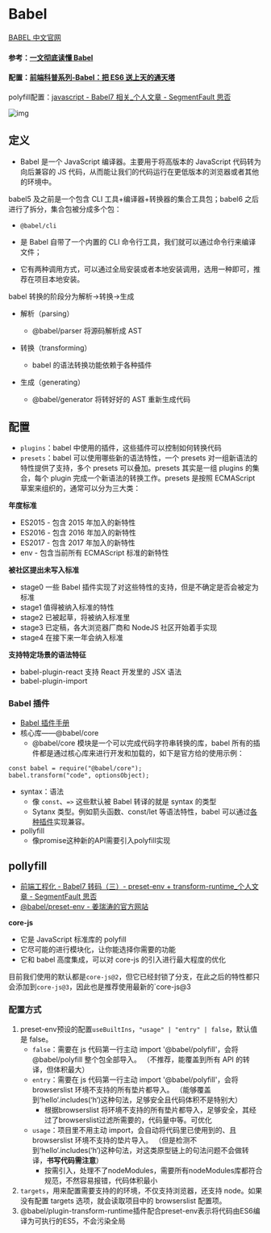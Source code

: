 # Babel

[BABEL 中文官网](https://www.babeljs.cn/docs/)

#### 参考：[一文彻底读懂 Babel](https://zhuanlan.zhihu.com/p/326824078)

#### 配置：[前端科普系列-Babel：把 ES6 送上天的通天塔](https://zhuanlan.zhihu.com/p/129089156)

polyfill配置：[javascript - Babel7 相关_个人文章 - SegmentFault 思否](https://segmentfault.com/a/1190000039347539)

![img](https://pic3.zhimg.com/80/v2-29d8d4701f6df08ccafc853af268b5a2_720w.jpg)

## 定义

- Babel 是一个 JavaScript 编译器。主要用于将高版本的 JavaScript 代码转为向后兼容的 JS 代码，从而能让我们的代码运行在更低版本的浏览器或者其他的环境中。

babel5 及之前是一个包含 CLI 工具+编译器+转换器的集合工具包；babel6 之后进行了拆分，集合包被分成多个包：

- `@babel/cli`
- 是 Babel 自带了一个内置的 CLI 命令行工具，我们就可以通过命令行来编译文件；
  
- 它有两种调用方式，可以通过全局安装或者本地安装调用，选用一种即可，推荐在项目本地安装。

babel 转换的阶段分为解析->转换->生成

- 解析（parsing）

  - @babel/parser 将源码解析成 AST
- 转换（transforming）

  - babel 的语法转换功能依赖于各种插件
- 生成（generating）

  - @babel/generator 将转好好的 AST 重新生成代码

## 配置

- `plugins`：babel 中使用的插件，这些插件可以控制如何转换代码
- `presets`：babel 可以使用哪些新的语法特性，一个 presets 对一组新语法的特性提供了支持，多个 presets 可以叠加。presets 其实是一组 plugins 的集合，每个 plugin 完成一个新语法的转换工作。presets 是按照 ECMAScript 草案来组织的，通常可以分为三大类：

**年度标准**

- ES2015 - 包含 2015 年加入的新特性
- ES2016 - 包含 2016 年加入的新特性
- ES2017 - 包含 2017 年加入的新特性
- env - 包含当前所有 ECMAScript 标准的新特性

**被社区提出未写入标准**

- stage0 一些 Babel 插件实现了对这些特性的支持，但是不确定是否会被定为标准
- stage1 值得被纳入标准的特性
- stage2 已被起草，将被纳入标准里
- stage3 已定稿，各大浏览器厂商和 NodeJS 社区开始着手实现
- stage4 在接下来一年会纳入标准

**支持特定场景的语法特征**

- babel-plugin-react 支持 React 开发里的 JSX 语法
- babel-plugin-import

### Babel 插件

- [Babel 插件手册](https://github.com/jamiebuilds/babel-handbook/blob/master/translations/zh-Hans/plugin-handbook.md)
- 核心库——@babel/core
  - @babel/core 模块是一个可以完成代码字符串转换的库，babel 所有的插件都是通过核心库来进行开发和加载的，如下是官方给的使用示例：

```
const babel = require("@babel/core");
babel.transform("code", optionsObject);
```

- syntax：语法
  - 像 `const`、`=>` 这些默认被 Babel 转译的就是 syntax 的类型
  - Sytanx 类型。例如箭头函数、const/let 等语法特性，babel 可以通过[各种插件](https://babeljs.io/docs/en/plugins)实现兼容。
- pollyfill
  - 像promise这种新的API需要引入polyfill实现
  

## pollyfill

- [前端工程化 - Babel7 转码（三）- preset-env + transform-runtime_个人文章 - SegmentFault 思否](https://segmentfault.com/a/1190000020237785?utm_source=sf-similar-article)
- [@babel/preset-env - 姜瑞涛的官方网站](https://www.jiangruitao.com/babel/babel-preset-env/)

**core-js**

- 它是 JavaScript 标准库的 polyfill
- 它尽可能的进行模块化，让你能选择你需要的功能
- 它和 babel 高度集成，可以对 core-js 的引入进行最大程度的优化

目前我们使用的默认都是`core-js@2`，但它已经封锁了分支，在此之后的特性都只会添加到`core-js@3`，因此也是推荐使用最新的`core-js@3

### 配置方式

1. preset-env预设的配置`useBuiltIns`，`"usage" | "entry" | false`，默认值是 false。
   - `false`：需要在 js 代码第一行主动 import '@babel/polyfill'，会将@babel/polyfill 整个包全部导入。
     （不推荐，能覆盖到所有 API 的转译，但体积最大）
   - `entry`：需要在 js 代码第一行主动 import '@babel/polyfill'，会将 browserslist 环境不支持的所有垫片都导入。
     （能够覆盖到‘hello‘.includes(‘h‘)这种句法，足够安全且代码体积不是特别大）
     - 根据browserslist 将环境不支持的所有垫片都导入，足够安全，其经过了browserslist过滤所需要的，代码量中等。可优化
   - `usage`：项目里不用主动 import，会自动将代码里已使用到的、且 browserslist 环境不支持的垫片导入。
     （但是检测不到‘hello‘.includes(‘h‘)这种句法，对这类原型链上的句法问题不会做转译，**书写代码需注意**）
     - 按需引入，处理不了nodeModules，需要所有nodeModules库都符合规范，不然容易报错，代码体积最小
2. `targets`，用来配置需要支持的的环境，不仅支持浏览器，还支持 node。如果没有配置 targets 选项，就会读取项目中的 browserslist 配置项。
3. @babel/plugin-transform-runtime插件配合preset-env表示将代码由ES6编译为可执行的ES5，不会污染全局



